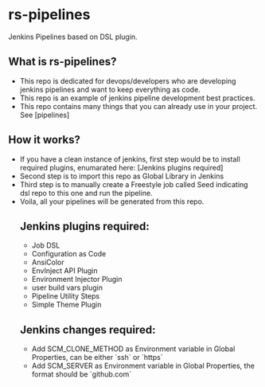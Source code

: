 # rs-pipelines
Jenkins Pipelines based on DSL plugin.

## What is rs-pipelines?
<ul>
<li>This repo is dedicated for devops/developers who are developing jenkins pipelines and want to keep everything as code. </li>
<li>This repo is an example of jenkins pipeline development best practices. </li>
<li>This repo contains many things that you can already use in your project. See [pipelines] </li>
</ul>

## How it works?
<ul>
<li>If you have a clean instance of jenkins, first step would be to install required plugins, enumarated here: [Jenkins plugins required]</li>
<li>Second step is to import this repo as Global Library in Jenkins</li>
<li>Third step is to manually create a Freestyle job called Seed indicating dsl repo to this one and run the pipeline.</li>
<li>Voila, all your pipelines will be generated from this repo.</li>

## Jenkins plugins required:
<ul>
<li>Job DSL</li>
<li>Configuration as Code</li>
<li>AnsiColor</li>
<li>EnvInject API Plugin</li>
<li>Environment Injector Plugin</li>
<li>user build vars plugin</li>
<li>Pipeline Utility Steps</li>
<li>Simple Theme Plugin</li>
</ul>

## Jenkins changes required:
<ul>
<li>Add SCM_CLONE_METHOD as Environment variable in Global Properties, can be either `ssh` or `https`</li>
<li>Add SCM_SERVER as Environment variable in Global Properties, the format should be `github.com`</li>
</ul>
